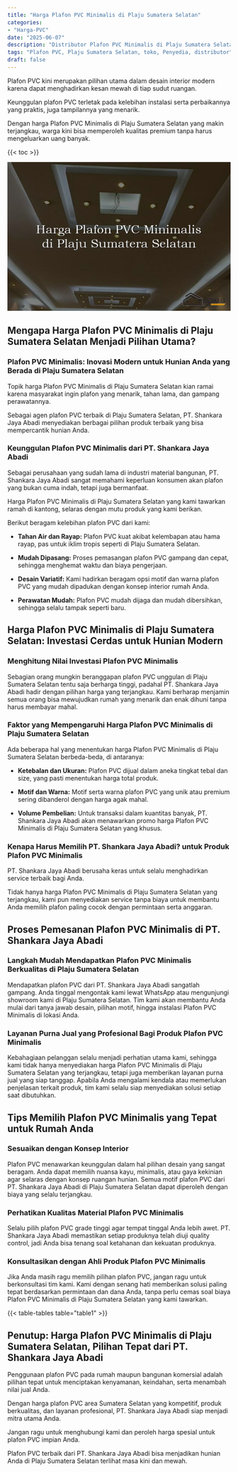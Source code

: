```yaml
---
title: "Harga Plafon PVC Minimalis di Plaju Sumatera Selatan"
categories: 
- "Harga-PVC"
date: "2025-06-07"
description: "Distributor Plafon PVC Minimalis di Plaju Sumatera Selatan untuk tempat tinggal, perkantoran, serta toko. Panel terbaik, beragam motif, warna modern, dengan layanan penempatan ditangani oleh tenaga ahli profesional serta kepastian resmi!|Servis penjualan Plafon PVC Minimalis di Plaju Sumatera Selatan bagi keperluan tempat tinggal, perkantoran, maupun gerai, dengan panel unggulan dan penempatan oleh tim ahli dan garansi resmi.|Solusi Plafon PVC Minimalis di Plaju Sumatera Selatan yang terbukti bagi tempat tinggal, office, dan toko, dengan produk terbaik dan instalasi ditangani oleh tim ahli dan garansi resmi.|Distribusi Plafon PVC Minimalis di Plaju Sumatera Selatan bagi hunian, kantor, dan ritel, dengan material terbaik dan penempatan dikerjakan oleh tenaga ahli berpengalaman, disertai dengan garansi resmi.}"
tags: "Plafon PVC, Plaju Sumatera Selatan, toko, Penyedia, distributor"
draft: false
---
```


Plafon PVC kini merupakan pilihan utama dalam desain interior modern karena dapat menghadirkan kesan mewah di tiap sudut ruangan.

Keunggulan plafon PVC terletak pada kelebihan instalasi serta perbaikannya yang praktis, juga tampilannya yang menarik.

Dengan harga Plafon PVC Minimalis di Plaju Sumatera Selatan yang makin terjangkau, warga kini bisa memperoleh kualitas premium tanpa harus mengeluarkan uang banyak.

{{< toc >}}

![Harga Plafon PVC Minimalis di Plaju Sumatera Selatan](/images/Harga-PVC/Harga-Plafon-PVC-Minimalis-di-Plaju-Sumatera-Selatan.png)


## Mengapa Harga Plafon PVC Minimalis di Plaju Sumatera Selatan Menjadi Pilihan Utama?

### Plafon PVC Minimalis: Inovasi Modern untuk Hunian Anda yang Berada di Plaju Sumatera Selatan

Topik harga Plafon PVC Minimalis di Plaju Sumatera Selatan kian ramai karena masyarakat ingin plafon yang menarik, tahan lama, dan gampang perawatannya.

Sebagai agen plafon PVC terbaik di Plaju Sumatera Selatan, PT. Shankara Jaya Abadi menyediakan berbagai pilihan produk terbaik yang bisa mempercantik hunian Anda.

### Keunggulan Plafon PVC Minimalis dari PT. Shankara Jaya Abadi

Sebagai perusahaan yang sudah lama di industri material bangunan, PT. Shankara Jaya Abadi sangat memahami keperluan konsumen akan plafon yang bukan cuma indah, tetapi juga bermanfaat.

Harga Plafon PVC Minimalis di Plaju Sumatera Selatan yang kami tawarkan ramah di kantong, selaras dengan mutu produk yang kami berikan.

Berikut beragam kelebihan plafon PVC dari kami:

- **Tahan Air dan Rayap:** Plafon PVC kuat akibat kelembapan atau hama rayap, pas untuk iklim tropis seperti di Plaju Sumatera Selatan.

- **Mudah Dipasang:** Proses pemasangan plafon PVC gampang dan cepat, sehingga menghemat waktu dan biaya pengerjaan.

- **Desain Variatif:** Kami hadirkan beragam opsi motif dan warna plafon PVC yang mudah dipadukan dengan konsep interior rumah Anda.

- **Perawatan Mudah:** Plafon PVC mudah dijaga dan mudah dibersihkan, sehingga selalu tampak seperti baru.

## Harga Plafon PVC Minimalis di Plaju Sumatera Selatan: Investasi Cerdas untuk Hunian Modern

### Menghitung Nilai Investasi Plafon PVC Minimalis

Sebagian orang mungkin beranggapan plafon PVC unggulan di Plaju Sumatera Selatan tentu saja berharga tinggi, padahal PT. Shankara Jaya Abadi hadir dengan pilihan harga yang terjangkau. Kami berharap menjamin semua orang bisa mewujudkan rumah yang menarik dan enak dihuni tanpa harus membayar mahal.

### Faktor yang Mempengaruhi Harga Plafon PVC Minimalis di Plaju Sumatera Selatan

Ada beberapa hal yang menentukan harga Plafon PVC Minimalis di Plaju Sumatera Selatan berbeda-beda, di antaranya:

- **Ketebalan dan Ukuran:** Plafon PVC dijual dalam aneka tingkat tebal dan size, yang pasti menentukan harga total produk.

- **Motif dan Warna:** Motif serta warna plafon PVC yang unik atau premium sering dibanderol dengan harga agak mahal.

- **Volume Pembelian:** Untuk transaksi dalam kuantitas banyak, PT. Shankara Jaya Abadi akan menawarkan promo harga Plafon PVC Minimalis di Plaju Sumatera Selatan yang khusus.

### Kenapa Harus Memilih PT. Shankara Jaya Abadi? untuk Produk Plafon PVC Minimalis

PT. Shankara Jaya Abadi berusaha keras untuk selalu menghadirkan service terbaik bagi Anda.

Tidak hanya harga Plafon PVC Minimalis di Plaju Sumatera Selatan yang terjangkau, kami pun menyediakan service tanpa biaya untuk membantu Anda memilih plafon paling cocok dengan permintaan serta anggaran.

## Proses Pemesanan Plafon PVC Minimalis di PT. Shankara Jaya Abadi

### Langkah Mudah Mendapatkan Plafon PVC Minimalis Berkualitas di Plaju Sumatera Selatan

Mendapatkan plafon PVC dari PT. Shankara Jaya Abadi sangatlah gampang. Anda tinggal mengontak kami lewat WhatsApp atau mengunjungi showroom kami di Plaju Sumatera Selatan. Tim kami akan membantu Anda mulai dari tanya jawab desain, pilihan motif, hingga instalasi Plafon PVC Minimalis di lokasi Anda.

### Layanan Purna Jual yang Profesional Bagi Produk Plafon PVC Minimalis

Kebahagiaan pelanggan selalu menjadi perhatian utama kami, sehingga kami tidak hanya menyediakan harga Plafon PVC Minimalis di Plaju Sumatera Selatan yang terjangkau, tetapi juga memberikan layanan purna jual yang siap tanggap. Apabila Anda mengalami kendala atau memerlukan penjelasan terkait produk, tim kami selalu siap menyediakan solusi setiap saat dibutuhkan.

## Tips Memilih Plafon PVC Minimalis yang Tepat untuk Rumah Anda

### Sesuaikan dengan Konsep Interior

Plafon PVC menawarkan keunggulan dalam hal pilihan desain yang sangat beragam. Anda dapat memilih nuansa kayu, minimalis, atau gaya kekinian agar selaras dengan konsep ruangan hunian. Semua motif plafon PVC dari PT. Shankara Jaya Abadi di Plaju Sumatera Selatan dapat diperoleh dengan biaya yang selalu terjangkau.

### Perhatikan Kualitas Material Plafon PVC Minimalis

Selalu pilih plafon PVC grade tinggi agar tempat tinggal Anda lebih awet. PT. Shankara Jaya Abadi memastikan setiap produknya telah diuji quality control, jadi Anda bisa tenang soal ketahanan dan kekuatan produknya.

### Konsultasikan dengan Ahli Produk Plafon PVC Minimalis

Jika Anda masih ragu memilih pilihan plafon PVC, jangan ragu untuk berkonsultasi tim kami. Kami dengan senang hati memberikan solusi paling tepat berdasarkan permintaan dan dana Anda, tanpa perlu cemas soal biaya Plafon PVC Minimalis di Plaju Sumatera Selatan yang kami tawarkan.

{{< table-tables table="table1" >}}

## Penutup: Harga Plafon PVC Minimalis di Plaju Sumatera Selatan, Pilihan Tepat dari PT. Shankara Jaya Abadi

Penggunaan plafon PVC pada rumah maupun bangunan komersial adalah pilihan tepat untuk menciptakan kenyamanan, keindahan, serta menambah nilai jual Anda.

Dengan harga plafon PVC area Sumatera Selatan yang kompetitif, produk berkualitas, dan layanan profesional, PT. Shankara Jaya Abadi siap menjadi mitra utama Anda.

Jangan ragu untuk menghubungi kami dan peroleh harga spesial untuk plafon PVC impian Anda.

Plafon PVC terbaik dari PT. Shankara Jaya Abadi bisa menjadikan hunian Anda di Plaju Sumatera Selatan terlihat masa kini dan mewah.